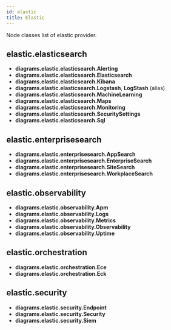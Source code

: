 ```yaml
---
id: elastic
title: Elastic
---
```


Node classes list of elastic provider.

## elastic.elasticsearch

- **diagrams.elastic.elasticsearch.Alerting**
- **diagrams.elastic.elasticsearch.Elasticsearch**
- **diagrams.elastic.elasticsearch.Kibana**
- **diagrams.elastic.elasticsearch.Logstash**, **LogStash** (alias)
- **diagrams.elastic.elasticsearch.MachineLearning**
- **diagrams.elastic.elasticsearch.Maps**
- **diagrams.elastic.elasticsearch.Monitoring**
- **diagrams.elastic.elasticsearch.SecuritySettings**
- **diagrams.elastic.elasticsearch.Sql**

## elastic.enterprisesearch

- **diagrams.elastic.enterprisesearch.AppSearch**
- **diagrams.elastic.enterprisesearch.EnterpriseSearch**
- **diagrams.elastic.enterprisesearch.SiteSearch**
- **diagrams.elastic.enterprisesearch.WorkplaceSearch**

## elastic.observability

- **diagrams.elastic.observability.Apm**
- **diagrams.elastic.observability.Logs**
- **diagrams.elastic.observability.Metrics**
- **diagrams.elastic.observability.Observability**
- **diagrams.elastic.observability.Uptime**

## elastic.orchestration

- **diagrams.elastic.orchestration.Ece**
- **diagrams.elastic.orchestration.Eck**

## elastic.security

- **diagrams.elastic.security.Endpoint**
- **diagrams.elastic.security.Security**
- **diagrams.elastic.security.Siem**
